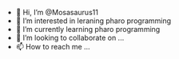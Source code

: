 - 👋 Hi, I’m @Mosasaurus11
- 👀 I’m interested in leraning pharo programming
- 🌱 I’m currently learning pharo programming
- 💞️ I’m looking to collaborate on ...
- 📫 How to reach me ...

<!---
Mosasaurus11/Mosasaurus11 is a ✨ special ✨ repository because its `README.md` (this file) appears on your GitHub profile.
You can click the Preview link to take a look at your changes.
--->
